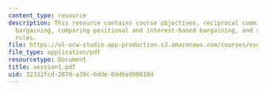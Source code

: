```yaml
---
content_type: resource
description: This resource contains course objectives, reciprocal commitments, traditional
  bargaining, comparing positional and interest-based bargaining, and simulation ground
  rules.
file: https://ol-ocw-studio-app-production.s3.amazonaws.com/courses/esd-141-technology-policy-negotiations-spring-2006/32332fcd287da39c6dde69d6ed98610d_session1.pdf
file_type: application/pdf
resourcetype: Document
title: session1.pdf
uid: 32332fcd-287d-a39c-6dde-69d6ed98610d
---
```

